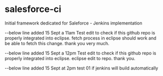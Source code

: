 # salesforce-ci
Initial framework dedicated for Saleforce - Jenkins implementation

--below line added 15 Sept a 11am
Test edit to check if this github repo is properly integrated into eclipse. fetch process in eclipse should work and be able to fetch this change. thank you very much.

--below line added 15 Sept a 12pm
Test edit to check if this github repo is properly integrated into eclipse. 
eclipse edit to repo. thank you.

--below line added 15 Sept at 2pm
test 01 if jenkins will build automatically 
